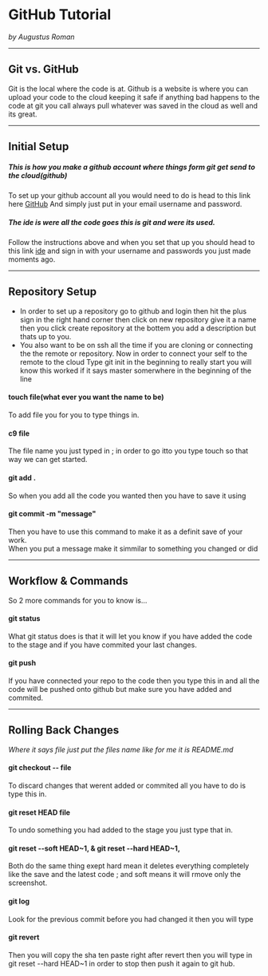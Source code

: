 # GitHub Tutorial

_by Augustus Roman_

---
## Git vs. GitHub
Git is the local where the code is at.
Github is a website is where you can upload your code to the cloud keeping it safe if anything bad happens to the code at git you call always pull whatever was saved in the cloud as well and its great.


---
## Initial Setup
##### This is how you make a github account where things form git get send to the cloud(github)
To set up your github account all you would need to do is head to this link here [GitHub](https://github.com/join)
And simply just put in your email username and password.
##### The ide is were all the code goes this is git and were its used.
Follow the instructions above and when you set that up you should head to this link [ide](Ide.cs50.io) and sign in with your username and passwords you just made moments ago.

---
## Repository Setup
* In order to set up a repository go to github and login then hit the plus sign in the right hand corner then click on new repository give it a name then you click create repository at the bottem you add a description but thats up to you.  
* You also want to be on ssh all the time if you are cloning or connecting the the remote or repository.
Now in order to connect your self to the remote to the cloud
Type git init in the beginning to really start you will know this worked if it says master somerwhere in the beginning of the line
#### touch file(what ever you want the name to be)
To add file you for you to type things in.
#### c9 file 
The file name you just typed in ; in order to go itto you type touch so that way we can get started.
#### git add .
So when you add all the code you wanted then you have to save it using  
#### git commit -m "message"
Then you have to use this command to make it as a definit save of your work.  
When you put a message make it simmilar to something you changed or did 

---
## Workflow & Commands
So 2 more commands for you to know is... 
#### git status
What git status does is that it will let you know if you have added the code to the stage and if you have commited your last changes.  
#### git push
If you have connected your repo to the code then you type this in and all the code will be pushed onto github but make sure you have added and commited. 

---
## Rolling Back Changes
_Where it says file just put the files name like for me it is README.md_  
#### git checkout -- file
To discard changes that werent added or commited all you have to do is type this in.
#### git reset HEAD file
To undo something you had added to the stage you just type that in.
#### git reset --soft HEAD~1, & git reset --hard HEAD~1,
Both do the same thing exept hard mean it deletes everything completely like the save and the latest code ; and soft means it will rmove only the screenshot. 
#### git log
Look for the previous commit before you had changed it then you will type 
#### git revert 
Then you will copy the sha ten paste right after revert then you will type in git reset --hard HEAD~1 in order to stop then push it again to git hub.